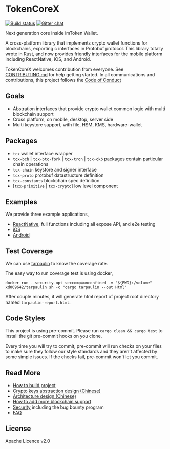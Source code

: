 # TokenCoreX

[![Build status](https://travis-ci.org/consenlabs/token-core.svg?branch=dev)](https://travis-ci.org/consenlabs/token-core)
[![Gitter chat](https://badges.gitter.im/gitterHQ/gitter.svg)](https://gitter.im/imtoken-wallet/token-core)

Next generation core inside imToken Wallet.

A cross-platform library that implements crypto wallet functions for blockchains, exporting c interfaces in Protobuf
protocol. This library totally wrote in Rust, and now provides friendly interfaces for the mobile platform including
ReactNative, iOS, and Android.

TokenCoreX welcomes contribution from everyone. See [CONTRIBUTING.md](./CONTRIBUTING.md) for help getting started. 
In all communications and contributions, this project follows the [Code of Conduct](./CODE_OF_CONDUCT.md)

## Goals
* Abstration interfaces that provide crypto wallet common logic with multi blockchain support
* Cross platform, on mobile, desktop, server side
* Multi keystore support, with file, HSM, KMS, hardware-wallet

## Packages
* `tcx` wallet interface wrapper
* `tcx-bch` | `tcx-btc-fork` | `tcx-tron` | `tcx-ckb` packages contain particular chain operations
* `tcx-chain` keystore and signer interface
* `tcx-proto` protobuf datastructure definition
* `tcx-constants` blockchain spec definition
* [`tcx-primitive` | `tcx-crypto`] low level component

## Examples
We provide three example applications, 

* [ReactNative](examples/RN), full functions including all expose API, and e2e testing
* [iOS](examples/iOSExample)
* [Android](examples/android)

## Test Coverage
We can use [tarpaulin](https://github.com/xd009642/tarpaulin) to know the coverage rate.

The easy way to run coverage test is using docker,

```
docker run --security-opt seccomp=unconfined -v "${PWD}:/volume" xd009642/tarpaulin sh -c "cargo tarpaulin --out Html"
```

After couple minutes, it will generate html report of project root directory named `tarpaulin-report.html`. 

## Code Styles
This project is using pre-commit. Please run `cargo clean && cargo test` to install the git pre-commit hooks on you clone.

Every time you will try to commit, pre-commit will run checks on your files to make sure they follow our style standards
and they aren't affected by some simple issues. If the checks fail, pre-commit won't let you commit.

## Read More
* [How to build project](docs/BUILD.md)
* [Crypto keys abstraction design (Chinese)](docs/KEYS.zh.md)
* [Architecture design (Chinese)](docs/TECH.zh.md)
* [How to add more blockchain support](docs/INTEGRATION.md)
* [Security](SECURITY.md) including the bug bounty program
* [FAQ](docs/FAQ.md)

## License
Apache Licence v2.0

